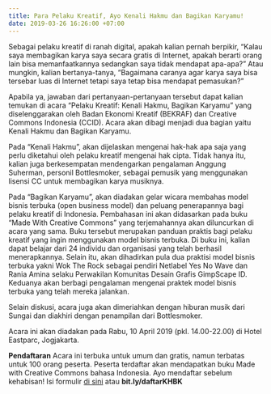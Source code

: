 ```yaml
---
title: Para Pelaku Kreatif, Ayo Kenali Hakmu dan Bagikan Karyamu!
date: 2019-03-26 16:26:00 +07:00
---
```


Sebagai pelaku kreatif di ranah digital, apakah kalian pernah berpikir, “Kalau saya membagikan karya saya secara gratis di Internet, apakah berarti orang lain bisa memanfaatkannya sedangkan saya tidak mendapat apa-apa?” Atau mungkin, kalian bertanya-tanya, “Bagaimana caranya agar karya saya bisa tersebar luas di Internet tetapi saya tetap bisa mendapat pemasukan?”

Apabila ya, jawaban dari pertanyaan-pertanyaan tersebut dapat kalian temukan di acara “Pelaku Kreatif: Kenali Hakmu, Bagikan Karyamu” yang diselenggarakan oleh Badan Ekonomi Kreatif (BEKRAF) dan Creative Commons Indonesia (CCID). Acara akan dibagi menjadi dua bagian yaitu Kenali Hakmu dan Bagikan Karyamu.

Pada “Kenali Hakmu”, akan dijelaskan mengenai hak-hak apa saja yang perlu diketahui oleh pelaku kreatif mengenai hak cipta. Tidak hanya itu, kalian juga berkesempatan mendengarkan pengalaman Anggung Suherman, personil Bottlesmoker, sebagai pemusik yang menggunakan lisensi CC untuk membagikan karya musiknya.

Pada “Bagikan Karyamu”, akan diadakan gelar wicara membahas model bisnis terbuka (open business model) dan peluang penerapannya bagi pelaku kreatif di Indonesia. Pembahasan ini akan didasarkan pada buku “Made With Creative Commons” yang terjemahannya akan diluncurkan di acara yang sama. Buku tersebut merupakan panduan praktis bagi pelaku kreatif yang ingin menggunakan model bisnis terbuka. Di buku ini, kalian dapat belajar dari 24 individu dan organisasi yang telah berhasil menerapkannya. Selain itu, akan dihadirkan pula dua praktisi model bisnis terbuka yakni Wok The Rock sebagai pendiri Netlabel Yes No Wave dan Rania Amina selaku Perwakilan Komunitas Desain Grafis GimpScape ID. Keduanya akan berbagi pengalaman mengenai praktek model bisnis terbuka yang telah mereka jalankan.

Selain diskusi, acara juga akan dimeriahkan dengan hiburan musik dari Sungai dan diakhiri dengan penampilan dari Bottlesmoker.

Acara ini akan diadakan pada Rabu, 10 April 2019 (pkl. 14.00-22.00) di Hotel Eastparc, Jogjakarta.

**Pendaftaran**
Acara ini terbuka untuk umum dan gratis, namun terbatas untuk 100 orang peserta. Peserta terdaftar akan mendapatkan buku Made with Creative Commons bahasa Indonesia.
Ayo mendaftar sebelum kehabisan! Isi formulir [di sini](https://docs.google.com/forms/d/e/1FAIpQLSd0Hbd5IZBgO2m68f1Q7crsvXOhpi8KzXX2k3szEmh67_yloA/viewform) atau  **bit.ly/daftarKHBK**
